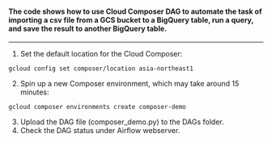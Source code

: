 #### The code shows how to use Cloud Composer DAG to automate the task of importing a csv file from a GCS bucket to a BigQuery table, run a query, and save the result to another BigQuery table.
---
1) Set the default location for the Cloud Composer: <br/>
```
gcloud config set composer/location asia-northeast1
```
2) Spin up a new Composer environment, which may take around 15 minutes: <br/>
```
gcloud composer environments create composer-demo
```
3) Upload the DAG file (composer_demo.py) to the DAGs folder. <br/>
4) Check the DAG status under Airflow webserver. <br/>
